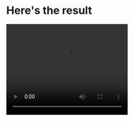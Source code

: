 # Here's the result

<video width="320" height="240" controls>
  <source src="./assets/example.mp4" type="video/mp4">
</video>
